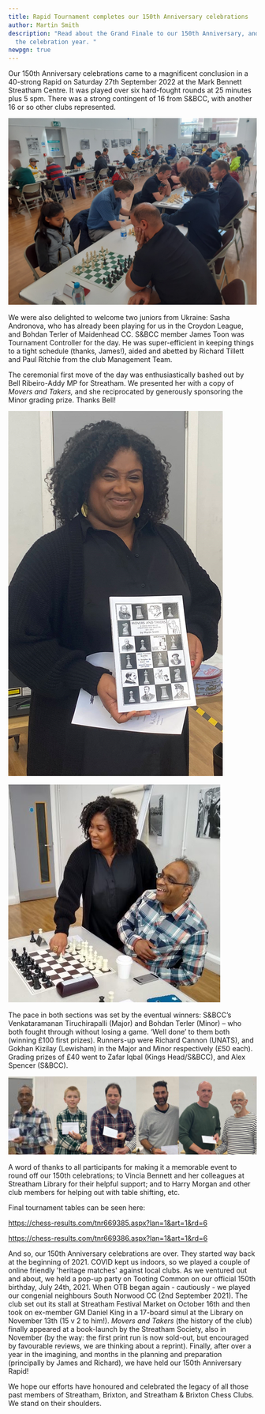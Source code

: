```yaml
---
title: Rapid Tournament completes our 150th Anniversary celebrations
author: Martin Smith
description: "Read about the Grand Finale to our 150th Anniversary, and a review
  the celebration year. "
newpgn: true
---
```

Our 150th Anniversary celebrations came to a magnificent conclusion in a 40-strong Rapid on Saturday 27th September 2022 at the Mark Bennett Streatham Centre. It was played over six hard-fought rounds at 25 minutes plus 5 spm. There was a strong contingent of 16 from S&BCC, with another 16 or so other clubs represented.

![](/assets/image_uploads/20220917_102749.jpg "The 150th Anniversary Rapid gets under way")

We were also delighted to welcome two juniors from Ukraine: Sasha Andronova, who has already been playing for us in the Croydon League, and Bohdan Terler of Maidenhead CC. S&BCC member James Toon was Tournament Controller for the day. He was super-efficient in keeping things to a tight schedule (thanks, James!), aided and abetted by Richard Tillett and Paul Ritchie from the club Management Team.

The ceremonial first move of the day was enthusiastically bashed out by Bell Ribeiro-Addy MP for Streatham. We presented her with a copy of *Movers and Takers,* and she reciprocated by generously sponsoring the Minor grading prize. Thanks Bell!

![](/assets/image_uploads/bell-with-m-t.png "Bell Ribeiro-Addy MP with Movers and Takers")

![](/assets/image_uploads/venkat-and-bell-ribiero-addy-mp.jpg "Yes, it's 1.e4!")



The pace in both sections was set by the eventual winners: S&BCC’s Venkataramanan Tiruchirapalli (Major) and Bohdan Terler (Minor) – who both fought through without losing a game. ‘Well done’ to them both (winning £100 first prizes). Runners-up were Richard Cannon (UNATS), and Gokhan Kizilay (Lewisham) in the Major and Minor respectively (£50 each). Grading prizes of £40 went to Zafar Iqbal (Kings Head/S&BCC), and Alex Spencer (S&BCC).

![](/assets/image_uploads/screenshot-of-prize-winners.png "Most of the prize winners: Venkat, Bohdan, Richard, Gokhan and Alex (with Martin Smith presenting)")

A word of thanks to all participants for making it a memorable event to round off our 150th celebrations; to Vincia Bennett and her colleagues at Streatham Library for their helpful support; and to Harry Morgan and other club members for helping out with table shifting, etc.

Final tournament tables can be seen here:        

<https://chess-results.com/tnr669385.aspx?lan=1&art=1&rd=6>

<https://chess-results.com/tnr669386.aspx?lan=1&art=1&rd=6>

And so, our 150th Anniversary celebrations are over. They started way back at the beginning of 2021. COVID kept us indoors, so we played a couple of online friendly 'heritage matches' against local clubs. As we ventured out and about, we held a pop-up party on Tooting Common on our official 150th birthday, July 24th, 2021. When OTB began again - cautiously - we played our congenial neighbours South Norwood CC (2nd September 2021). The club set out its stall at Streatham Festival Market on October 16th and then took on ex-member GM Daniel King in a 17-board simul at the Library on November 13th (15 v 2 to him!). *Movers and Takers* (the history of the club) finally appeared at a book-launch by the Streatham Society, also in November (by the way: the first print run is now sold-out, but encouraged by favourable reviews, we are thinking about a reprint). Finally, after over a year in the imagining, and months in the planning and preparation (principally by James and Richard), we have held our 150th Anniversary Rapid!  

We hope our efforts have honoured and celebrated the legacy of all those past members of Streatham, Brixton, and Streatham & Brixton Chess Clubs. We stand on their shoulders.